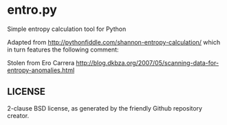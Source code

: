 entro.py
========

Simple entropy calculation tool for Python


Adapted from http://pythonfiddle.com/shannon-entropy-calculation/
which in turn features the following comment:

Stolen from Ero Carrera
http://blog.dkbza.org/2007/05/scanning-data-for-entropy-anomalies.html


LICENSE
-------

2-clause BSD license, as generated by the friendly Github repository creator.
